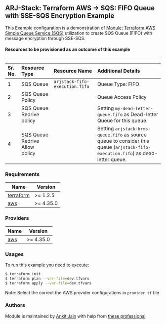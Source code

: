 ## ARJ-Stack: Terraform AWS -> SQS: FIFO Queue with SSE-SQS Encryption Example

This Example configuration is a demonstration of [Module: Terraform AWS Simple Queue Service (SQS)](https://github.com/ankit-jn/terraform-aws-sqs) utilization to create SQS Queue (FIFO) with message encryption through SSE-SQS.

#### Resources to be provisioned as an outcome of this example
---

| Sr. No. | Resource Type | Resource Name | Additional Details |
|:------|:------|:------|:------|
| 1 | SQS Queue | `arjstack-fifo-execution.fifo` | Queue Type: FIFO |
| 2 | SQS Queue Policy |  |  Queue Access Policy |
| 3 | SQS Queue Redrive policy |  | Setting `my-dead-letter-queue.fifo` as Dead-letter Queue for this queue. |
| 4 | SQS Queue Redrive Allow policy |  | Setting `arjstack-hrms-queue.fifo` as source queue to consider this queue (`arjstack-fifo-execution.fifo`) as dead-letter queue. |

### Requirements

| Name | Version |
|------|---------|
| <a name="requirement_terraform"></a> [terraform](#requirement\_terraform) | >= 1.2.5 |
| <a name="requirement_aws"></a> [aws](#requirement\_aws) | >= 4.35.0 |

### Providers

| Name | Version |
|------|---------|
| <a name="provider_aws"></a> [aws](#provider\_aws) | >= 4.35.0 |

### Usages

To run this example you need to execute:

```bash
$ terraform init
$ terraform plan --var-file=dev.tfvars
$ terraform apply --var-file=dev.tfvars
```

Note: Select the correct the AWS provider configurations in `provider.tf` file

### Authors

Module is maintained by [Ankit Jain](https://github.com/ankit-jn) with help from [these professional](https://github.com/ankit-jn/terraform-aws-examples/graphs/contributors).